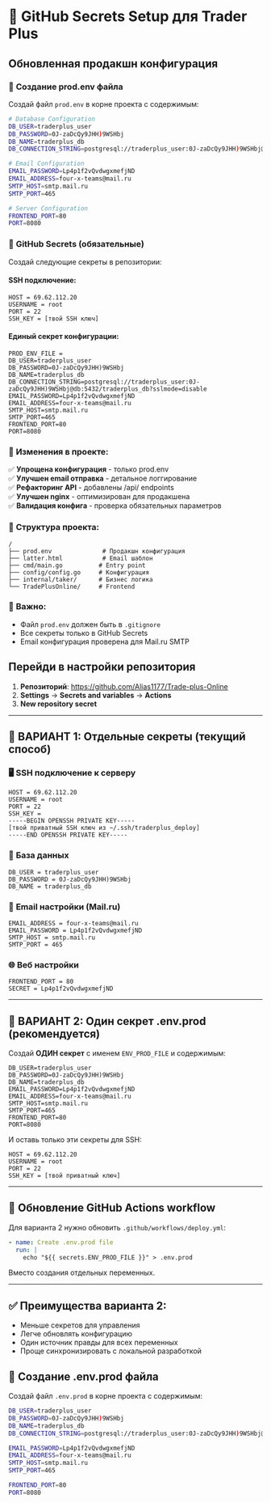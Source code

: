 # 🔐 GitHub Secrets Setup для Trader Plus

## Обновленная продакшн конфигурация

### 📝 **Создание prod.env файла**

Создай файл `prod.env` в корне проекта с содержимым:

```bash
# Database Configuration
DB_USER=traderplus_user
DB_PASSWORD=0J-zaDcQy9JHH)9WSHbj
DB_NAME=traderplus_db
DB_CONNECTION_STRING=postgresql://traderplus_user:0J-zaDcQy9JHH)9WSHbj@db:5432/traderplus_db?sslmode=disable

# Email Configuration  
EMAIL_PASSWORD=Lp4p1f2vQvdwgxmefjND
EMAIL_ADDRESS=four-x-teams@mail.ru
SMTP_HOST=smtp.mail.ru
SMTP_PORT=465

# Server Configuration
FRONTEND_PORT=80
PORT=8080
```

### 🚀 **GitHub Secrets (обязательные)**

Создай следующие секреты в репозитории:

#### SSH подключение:
```
HOST = 69.62.112.20
USERNAME = root  
PORT = 22
SSH_KEY = [твой SSH ключ]
```

#### Единый секрет конфигурации:
```
PROD_ENV_FILE = 
DB_USER=traderplus_user
DB_PASSWORD=0J-zaDcQy9JHH)9WSHbj
DB_NAME=traderplus_db
DB_CONNECTION_STRING=postgresql://traderplus_user:0J-zaDcQy9JHH)9WSHbj@db:5432/traderplus_db?sslmode=disable
EMAIL_PASSWORD=Lp4p1f2vQvdwgxmefjND
EMAIL_ADDRESS=four-x-teams@mail.ru
SMTP_HOST=smtp.mail.ru
SMTP_PORT=465
FRONTEND_PORT=80
PORT=8080
```

### 🔧 **Изменения в проекте:**

✅ **Упрощена конфигурация** - только prod.env  
✅ **Улучшен email отправка** - детальное логгирование  
✅ **Рефакторинг API** - добавлены /api/ endpoints  
✅ **Улучшен nginx** - оптимизирован для продакшена  
✅ **Валидация конфига** - проверка обязательных параметров

### 📂 **Структура проекта:**
```
/
├── prod.env              # Продакшн конфигурация
├── latter.html           # Email шаблон  
├── cmd/main.go          # Entry point
├── config/config.go     # Конфигурация
├── internal/taker/      # Бизнес логика
└── TradePlusOnline/     # Frontend
```

### 🚨 **Важно:**
- Файл `prod.env` должен быть в `.gitignore`
- Все секреты только в GitHub Secrets
- Email конфигурация проверена для Mail.ru SMTP

## Перейди в настройки репозитория
1. **Репозиторий**: https://github.com/Alias1177/Trade-plus-Online
2. **Settings** → **Secrets and variables** → **Actions**
3. **New repository secret**

---

## 🎯 **ВАРИАНТ 1: Отдельные секреты (текущий способ)**

### 🖥️ **SSH подключение к серверу**
```
HOST = 69.62.112.20
USERNAME = root
PORT = 22
SSH_KEY = 
-----BEGIN OPENSSH PRIVATE KEY-----
[твой приватный SSH ключ из ~/.ssh/traderplus_deploy]
-----END OPENSSH PRIVATE KEY-----
```

### 💾 **База данных**
```
DB_USER = traderplus_user
DB_PASSWORD = 0J-zaDcQy9JHH)9WSHbj
DB_NAME = traderplus_db
```

### 📧 **Email настройки (Mail.ru)**
```
EMAIL_ADDRESS = four-x-teams@mail.ru
EMAIL_PASSWORD = Lp4p1f2vQvdwgxmefjND
SMTP_HOST = smtp.mail.ru
SMTP_PORT = 465
```

### 🌐 **Веб настройки**
```
FRONTEND_PORT = 80
SECRET = Lp4p1f2vQvdwgxmefjND
```

---

## 🚀 **ВАРИАНТ 2: Один секрет .env.prod (рекомендуется)**

Создай **ОДИН секрет** с именем `ENV_PROD_FILE` и содержимым:

```
DB_USER=traderplus_user
DB_PASSWORD=0J-zaDcQy9JHH)9WSHbj
DB_NAME=traderplus_db
EMAIL_PASSWORD=Lp4p1f2vQvdwgxmefjND
EMAIL_ADDRESS=four-x-teams@mail.ru
SMTP_HOST=smtp.mail.ru
SMTP_PORT=465
FRONTEND_PORT=80
PORT=8080
```

И оставь только эти секреты для SSH:
```
HOST = 69.62.112.20
USERNAME = root
PORT = 22
SSH_KEY = [твой приватный ключ]
```

---

## 🔄 **Обновление GitHub Actions workflow**

Для варианта 2 нужно обновить `.github/workflows/deploy.yml`:

```yaml
- name: Create .env.prod file
  run: |
    echo "${{ secrets.ENV_PROD_FILE }}" > .env.prod
```

Вместо создания отдельных переменных.

---

## ✅ **Преимущества варианта 2:**
- Меньше секретов для управления
- Легче обновлять конфигурацию
- Один источник правды для всех переменных
- Проще синхронизировать с локальной разработкой

## 📝 **Создание .env.prod файла**

Создай файл `.env.prod` в корне проекта с содержимым:

```bash
DB_USER=traderplus_user
DB_PASSWORD=0J-zaDcQy9JHH)9WSHbj
DB_NAME=traderplus_db
DB_CONNECTION_STRING=postgresql://traderplus_user:0J-zaDcQy9JHH)9WSHbj@db:5432/traderplus_db?sslmode=disable

EMAIL_PASSWORD=Lp4p1f2vQvdwgxmefjND
EMAIL_ADDRESS=four-x-teams@mail.ru
SMTP_HOST=smtp.mail.ru
SMTP_PORT=465

FRONTEND_PORT=80
PORT=8080
``` 
